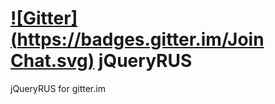 [![Gitter](https://badges.gitter.im/Join Chat.svg)](https://gitter.im/dcromster/jQueryRUS?utm_source=badge&utm_medium=badge&utm_campaign=pr-badge)
jQueryRUS
=========

jQueryRUS for gitter.im
